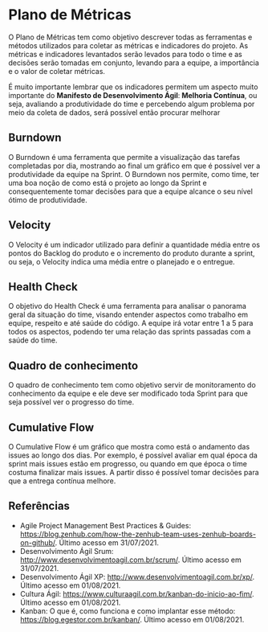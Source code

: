 # Plano de Métricas

<p>O Plano de Métricas tem como objetivo descrever todas as ferramentas e métodos utilizados para coletar as métricas e indicadores do projeto. As métricas e indicadores levantados serão levados para todo o time e as decisões serão tomadas em conjunto, levando para a equipe, a importância e o valor de coletar métricas.</p>
<p>É muito importante lembrar que os indicadores permitem  um aspecto muito importante do <b>Manifesto de Desenvolvimento Ágil</b>:<b> Melhoria Contínua</b>, ou seja, avaliando a produtividade do time e percebendo algum problema por meio da coleta de dados, será possível então procurar melhorar</p>

## Burndown
O Burndown é uma ferramenta que permite a visualização das tarefas completadas por dia, mostrando ao final um gráfico em que é possível ver a produtividade da equipe na Sprint. O Burndown nos permite, como time, ter uma boa noção de como está o projeto ao longo da Sprint e consequentemente tomar decisões para que a equipe alcance o seu nível ótimo de produtividade. 

## Velocity
O Velocity é um indicador utilizado para definir a quantidade média entre os pontos do Backlog do produto e o incremento do produto durante a sprint, ou seja, o Velocity indica uma média entre o planejado e o entregue. 

## Health Check

O objetivo do Health Check é uma ferramenta para analisar o panorama geral da situação do time, visando entender aspectos como trabalho em equipe, respeito e até saúde do código. A equipe irá votar entre 1 a 5 para todos os aspectos, podendo ter uma relação das sprints passadas com a saúde do time.

## Quadro de conhecimento
O quadro de conhecimento tem como objetivo servir de monitoramento do conhecimento da equipe e ele deve ser modificado toda Sprint para que seja possível ver o progresso do time.

## Cumulative Flow
O Cumulative Flow é um gráfico que mostra como está o andamento das issues ao longo dos dias. Por exemplo, é possível avaliar em qual época da sprint mais issues estão em progresso, ou quando em que época o time costuma finalizar mais issues. A partir disso é possível tomar decisões para que a entrega contínua melhore.

## Referências
* Agile Project Management Best Practices & Guides: <https://blog.zenhub.com/how-the-zenhub-team-uses-zenhub-boards-on-github/>. Último acesso em 31/07/2021.
* Desenvolvimento Ágil Srum: <http://www.desenvolvimentoagil.com.br/scrum/>. Último acesso em 31/07/2021.
* Desenvolvimento Ágil XP: <http://www.desenvolvimentoagil.com.br/xp/>. Último acesso em 01/08/2021.
* Cultura Ágil: <https://www.culturaagil.com.br/kanban-do-inicio-ao-fim/>. Último acesso em 01/08/2021.
* Kanban: O que é, como funciona e como implantar esse método: <https://blog.egestor.com.br/kanban/>. Último acesso em 01/08/2021.
